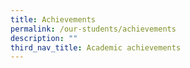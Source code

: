 ```yaml
---
title: Achievements
permalink: /our-students/achievements
description: ""
third_nav_title: Academic achievements
---
```



